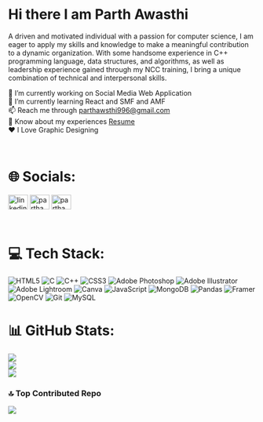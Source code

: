 # Hi there I am Parth Awasthi

A driven and motivated individual with a passion for computer science, I am eager to apply my skills and knowledge
to make a meaningful contribution to a dynamic organization. With some handsome experience in C++ programming
language, data structures, and algorithms, as well as leadership experience gained through my NCC training, I bring a
unique combination of technical and interpersonal skills.


🔭 I’m currently working on Social Media Web Application<br>🌱 I’m currently learning React and SMF and AMF<br>📫 Reach me through parthawsthi996@gmail.com<br>📄 Know about my experiences <a href="https://drive.google.com/file/d/1jdNtcN_rZwOKcxVkVOZ90l2JNDC5SY9R/view?usp=sharing">Resume</a><br>❤️ I Love Graphic Designing 

<br>

# 🌐 Socials:
<a href="https://www.linkedin.com/in/parth-awasthi-67aa01221/" target="blank"><img align="center" src="https://raw.githubusercontent.com/rahuldkjain/github-profile-readme-generator/master/src/images/icons/Social/linked-in-alt.svg" alt="linkedin.com/in/parth-awasthi-67aa01221/" height="30" width="40" /></a>
<a href="https://www.leetcode.com/parthawasthi2003" target="blank"><img align="center" src="https://raw.githubusercontent.com/rahuldkjain/github-profile-readme-generator/master/src/images/icons/Social/leet-code.svg" alt="parthawasthi2003" height="30" width="40" /></a>
<a href="https://auth.geeksforgeeks.org/user/parthawasthi996" target="blank"><img align="center" src="https://raw.githubusercontent.com/rahuldkjain/github-profile-readme-generator/master/src/images/icons/Social/geeks-for-geeks.svg" alt="parthawasthi996" height="30" width="40" /></a>
</p>

<br>

# 💻 Tech Stack:
![HTML5](https://img.shields.io/badge/html5-%23E34F26.svg?style=for-the-badge&logo=html5&logoColor=white) ![C](https://img.shields.io/badge/c-%2300599C.svg?style=for-the-badge&logo=c&logoColor=white) ![C++](https://img.shields.io/badge/c++-%2300599C.svg?style=for-the-badge&logo=c%2B%2B&logoColor=white) ![CSS3](https://img.shields.io/badge/css3-%231572B6.svg?style=for-the-badge&logo=css3&logoColor=white) ![Adobe Photoshop](https://img.shields.io/badge/adobe%20photoshop-%2331A8FF.svg?style=for-the-badge&logo=adobe%20photoshop&logoColor=white) ![Adobe Illustrator](https://img.shields.io/badge/adobe%20illustrator-%23FF9A00.svg?style=for-the-badge&logo=adobe%20illustrator&logoColor=white) ![Adobe Lightroom](https://img.shields.io/badge/Adobe%20Lightroom-31A8FF.svg?style=for-the-badge&logo=Adobe%20Lightroom&logoColor=white) ![Canva](https://img.shields.io/badge/Canva-%2300C4CC.svg?style=for-the-badge&logo=Canva&logoColor=white) ![JavaScript](https://img.shields.io/badge/javascript-%23323330.svg?style=for-the-badge&logo=javascript&logoColor=%23F7DF1E) ![MongoDB](https://img.shields.io/badge/MongoDB-%234ea94b.svg?style=for-the-badge&logo=mongodb&logoColor=white) ![Pandas](https://img.shields.io/badge/pandas-%23150458.svg?style=for-the-badge&logo=pandas&logoColor=white) ![Framer](https://img.shields.io/badge/Framer-black?style=for-the-badge&logo=framer&logoColor=blue) ![OpenCV](https://img.shields.io/badge/opencv-%23white.svg?style=for-the-badge&logo=opencv&logoColor=white) ![Git](https://img.shields.io/badge/git-%23F05033.svg?style=for-the-badge&logo=git&logoColor=white) ![MySQL](https://img.shields.io/badge/mysql-4479A1.svg?style=for-the-badge&logo=mysql&logoColor=white)
# 📊 GitHub Stats:
![](https://github-readme-stats.vercel.app/api?username=parthawasthi25&theme=date_night&hide_border=false&include_all_commits=false&count_private=false)<br/>
![](https://github-readme-streak-stats.herokuapp.com/?user=parthawasthi25&theme=date_night&hide_border=false)<br/>
![](https://github-readme-stats.vercel.app/api/top-langs/?username=parthawasthi25&theme=date_night&hide_border=false&include_all_commits=false&count_private=false&layout=compact)


### 🔝 Top Contributed Repo
![](https://github-contributor-stats.vercel.app/api?username=parthawasthi25&limit=5&theme=date_night&combine_all_yearly_contributions=true)

<!-- Proudly created with GPRM ( https://gprm.itsvg.in ) -->
